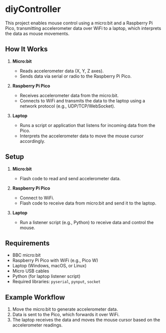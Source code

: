 # diyController

This project enables mouse control using a micro:bit and a Raspberry Pi Pico, transmitting accelerometer data over WiFi to a laptop, which interprets the data as mouse movements.

## How It Works

1. **Micro:bit**
	- Reads accelerometer data (X, Y, Z axes).
	- Sends data via serial or radio to the Raspberry Pi Pico.

2. **Raspberry Pi Pico**
	- Receives accelerometer data from the micro:bit.
	- Connects to WiFi and transmits the data to the laptop using a network protocol (e.g., UDP/TCP/WebSocket).

3. **Laptop**
	- Runs a script or application that listens for incoming data from the Pico.
	- Interprets the accelerometer data to move the mouse cursor accordingly.

## Setup

1. **Micro:bit**
	- Flash code to read and send accelerometer data.

2. **Raspberry Pi Pico**
	- Connect to WiFi.
	- Flash code to receive data from micro:bit and send it to the laptop.

3. **Laptop**
	- Run a listener script (e.g., Python) to receive data and control the mouse.

## Requirements

- BBC micro:bit
- Raspberry Pi Pico with WiFi (e.g., Pico W)
- Laptop (Windows, macOS, or Linux)
- Micro USB cables
- Python (for laptop listener script)
- Required libraries: `pyserial`, `pynput`, `socket`

## Example Workflow

1. Move the micro:bit to generate accelerometer data.
2. Data is sent to the Pico, which forwards it over WiFi.
3. The laptop receives the data and moves the mouse cursor based on the accelerometer readings.

